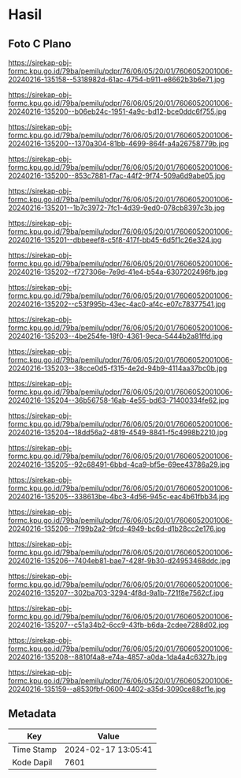 # Hasil

## Foto C Plano

https://sirekap-obj-formc.kpu.go.id/79ba/pemilu/pdpr/76/06/05/20/01/7606052001006-20240216-135158--5318982d-61ac-4754-b911-e8662b3b6e71.jpg

https://sirekap-obj-formc.kpu.go.id/79ba/pemilu/pdpr/76/06/05/20/01/7606052001006-20240216-135200--b06eb24c-1951-4a9c-bd12-bce0ddc6f755.jpg

https://sirekap-obj-formc.kpu.go.id/79ba/pemilu/pdpr/76/06/05/20/01/7606052001006-20240216-135200--1370a304-81bb-4699-864f-a4a26758779b.jpg

https://sirekap-obj-formc.kpu.go.id/79ba/pemilu/pdpr/76/06/05/20/01/7606052001006-20240216-135200--853c7881-f7ac-44f2-9f74-509a6d9abe05.jpg

https://sirekap-obj-formc.kpu.go.id/79ba/pemilu/pdpr/76/06/05/20/01/7606052001006-20240216-135201--1b7c3972-7fc1-4d39-9ed0-078cb8397c3b.jpg

https://sirekap-obj-formc.kpu.go.id/79ba/pemilu/pdpr/76/06/05/20/01/7606052001006-20240216-135201--dbbeeef8-c5f8-417f-bb45-6d5f1c26e324.jpg

https://sirekap-obj-formc.kpu.go.id/79ba/pemilu/pdpr/76/06/05/20/01/7606052001006-20240216-135202--f727306e-7e9d-41e4-b54a-6307202496fb.jpg

https://sirekap-obj-formc.kpu.go.id/79ba/pemilu/pdpr/76/06/05/20/01/7606052001006-20240216-135202--c53f995b-43ec-4ac0-af4c-e07c78377541.jpg

https://sirekap-obj-formc.kpu.go.id/79ba/pemilu/pdpr/76/06/05/20/01/7606052001006-20240216-135203--4be254fe-18f0-4361-9eca-5444b2a81ffd.jpg

https://sirekap-obj-formc.kpu.go.id/79ba/pemilu/pdpr/76/06/05/20/01/7606052001006-20240216-135203--38cce0d5-f315-4e2d-94b9-4114aa37bc0b.jpg

https://sirekap-obj-formc.kpu.go.id/79ba/pemilu/pdpr/76/06/05/20/01/7606052001006-20240216-135204--36b56758-16ab-4e55-bd63-71400334fe62.jpg

https://sirekap-obj-formc.kpu.go.id/79ba/pemilu/pdpr/76/06/05/20/01/7606052001006-20240216-135204--18dd56a2-4819-4549-8841-f5c4998b2210.jpg

https://sirekap-obj-formc.kpu.go.id/79ba/pemilu/pdpr/76/06/05/20/01/7606052001006-20240216-135205--92c68491-6bbd-4ca9-bf5e-69ee43786a29.jpg

https://sirekap-obj-formc.kpu.go.id/79ba/pemilu/pdpr/76/06/05/20/01/7606052001006-20240216-135205--338613be-4bc3-4d56-945c-eac4b61fbb34.jpg

https://sirekap-obj-formc.kpu.go.id/79ba/pemilu/pdpr/76/06/05/20/01/7606052001006-20240216-135206--7f99b2a2-9fcd-4949-bc6d-d1b28cc2e176.jpg

https://sirekap-obj-formc.kpu.go.id/79ba/pemilu/pdpr/76/06/05/20/01/7606052001006-20240216-135206--7404eb81-bae7-428f-9b30-d24953468ddc.jpg

https://sirekap-obj-formc.kpu.go.id/79ba/pemilu/pdpr/76/06/05/20/01/7606052001006-20240216-135207--302ba703-3294-4f8d-9a1b-721f8e7562cf.jpg

https://sirekap-obj-formc.kpu.go.id/79ba/pemilu/pdpr/76/06/05/20/01/7606052001006-20240216-135207--c51a34b2-6cc9-43fb-b6da-2cdee7288d02.jpg

https://sirekap-obj-formc.kpu.go.id/79ba/pemilu/pdpr/76/06/05/20/01/7606052001006-20240216-135208--8810f4a8-e74a-4857-a0da-1da4a4c6327b.jpg

https://sirekap-obj-formc.kpu.go.id/79ba/pemilu/pdpr/76/06/05/20/01/7606052001006-20240216-135159--a8530fbf-0600-4402-a35d-3090ce88cf1e.jpg


## Metadata

| Key        | Value               |
| ---------- | ------------------- |
| Time Stamp | 2024-02-17 13:05:41 |
| Kode Dapil | 7601                |



